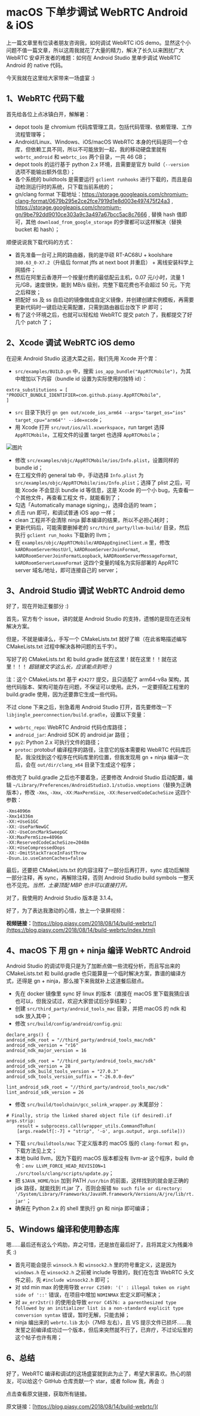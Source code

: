 # macOS 下单步调试 WebRTC Android & iOS

上一篇文章里有位读者朋友咨询我，如何调试 WebRTC iOS demo。显然这个小问题不值一篇文章，所以这周我就花了大量的精力，解决了长久以来困扰广大 WebRTC 安卓开发者的难题：如何在 Android Studio 里单步调试 WebRTC Android 的 native 代码。

今天我就在这里给大家带来一场盛宴 :)

## 1、WebRTC 代码下载

首先给各位上点冰镇白开，解解暑：

- depot tools 是 chromium 代码库管理工具，包括代码管理、依赖管理、工作流程管理等；
- Android/Linux、Windows、iOS/macOS WebRTC 本身的代码是同一个仓库，但依赖工具不同，所以不可能放到一起，我的移动硬盘里就有 `webrtc_android` 和 `webrtc_ios` 两个目录，一共 46 GB；
- depot tools 的运行基于 python 2.x 环境，且需要是官方 build（`--version` 选项不能输出额外信息）；
- 各个系统的 buildtools 是需要运行 `gclient runhooks` 进行下载的，而且是自动检测运行时的系统，只下载当前系统的；
- gn/clang format 下载地址：https://storage.googleapis.com/chromium-clang-format/0679b295e2ce2fce7919d1e8d003e497475f24a3 , https://storage.googleapis.com/chromium-gn/9be792dd9010ce303a9c3a497a67bcc5ac8c7666 , 替换 hash 值即可，其他 `download_from_google_storage` 的步骤都可以这样解决（替换 bucket 和 hash）；

顺便说说我下载代码的方式：

- 首先准备一台可上网的路由器，我的是华硕 RT-AC68U + koolshare `380.63_0-X7.2`（升级后 format jffs at next boot 并重启） + 离线安装科学上网插件；
- 然后在阿里云香港开一个按量付费的最低配云主机，0.07 元/小时，流量 1 元/GB，速度很快，能到 MB/s 级别，完整下载花费也不会超过 50 元，下完之后释放；
- 把配好 ss 及 ss 自启动的镜像做成自定义镜像，并创建创建实例模板，再需要更新代码时一键启动无需配置，只需到路由器后台改下 IP 即可；
- 有了这个环境之后，也就可以轻松给 WebRTC 提交 patch 了，我都提交了好几个 patch 了；

## 2、Xcode 调试 WebRTC iOS demo

在迎来 Android Studio 这道大菜之前，我们先用 Xcode 开个胃：

- `src/examples/BUILD.gn` 中，搜索 `ios_app_bundle("AppRTCMobile")`，为其中增加以下内容（bundle id 设置为实际使用的独特 id）：

```
extra_substitutions = [
"PRODUCT_BUNDLE_IDENTIFIER=com.github.piasy.AppRTCMobile",
]
```

- `src` 目录下执行 `gn gen out/xcode_ios_arm64 --args='target_os="ios" target_cpu="arm64"' --ide=xcode`；
- 用 Xcode 打开 `src/out/ios/all.xcworkspace`，run target 选择 `AppRTCMobile`，工程文件的设置 target 也选择 `AppRTCMobile`；

![图片](https://mmbiz.qpic.cn/mmbiz_png/gGwQfiaEiaqjib7Xl7bjbIso3kfKHiaicczvSmpm8dzGyTgWMaS1Rno704w8uyJsq2cZZUcsISxaRkeW5CTc7emWd2g/640?wx_fmt=png&wxfrom=5&wx_lazy=1&wx_co=1)

- 修改 `src/examples/objc/AppRTCMobile/ios/Info.plist`，设置同样的 bundle id；
- 在工程文件的 general tab 中，手动选择 `Info.plist` 为 `src/examples/objc/AppRTCMobile/ios/Info.plist`；选择了 plist 之后，可能 Xcode 不会显示 bundle id 等信息，这是 Xcode 的一个小 bug，先查看一个其他文件，再查看工程文
  件，就能看到了；
- 勾选「Automatically manage signing」，选择合适的 team；
- 点击 run 即可，和调试普通 iOS app 一样；
- clean 工程并不会清除 ninja 脚本编译的结果，所以不必担心耗时；
- 更新代码后，可能需要删掉老的 `src/third_party/llvm-build/` 目录，然后执行 `gclient run_hooks` 下载新的 llvm；
- 在 `examples/objc/AppRTCMobile/ARDAppEngineClient.m` 里，修改 `kARDRoomServerHostUrl`, `kARDRoomServerJoinFormat`, `kARDRoomServerJoinFormatLoopback`, `kARDRoomServerMessageFormat`, `kARDRoomServerLeaveFormat` 这四个变量的域名为实际部署的 AppRTC server 域名/地址，即可连接自己的 server；

## 3、Android Studio 调试 WebRTC Android demo

好了，现在开始正餐部分 :)

首先，官方有个 issue，讲的就是 Android Studio 的支持，遗憾的是现在还没有解决方案。

但是，不就是编译么，手写一个 CMakeLists.txt 就好了嘛（在此省略描述编写 CMakeLists.txt 过程中解决各种问题的五千字）。

写好了的 CMakeLists.txt 和 build.gradle 就在这里！就在这里！！就在这里！！！ *超链接文字这么长，应该能点到吧 :)*

注：这个 CMakeLists.txt 基于 `#24277` 提交，且只适配了 arm64-v8a 架构，其他代码版本、架构可能存在问题，不保证可以使用。此外，一定要搭配工程里的 build.gradle 使用，因为还要靠它生成一些代码。

不过 clone 下来之后，别急着用 Android Studio 打开，首先要修改一下 `libjingle_peerconnection/build.gradle`，设置以下变量：

- `webrtc_repo`: WebRTC Android 代码仓库路径；
- `android_jar`: Android SDK 的 android.jar 路径；
- `py2`: Python 2.x 可执行文件的路径；
- `protoc`: protobuf 编译程序的路径，注意它的版本需要和 WebRTC 代码库匹配，我没找到这个程序在代码库里的位置，但我发现用 gn + ninja 编译一次后，会在 `out/dir/clang_x64` 目录下生成这个程序；

修改完了 build.gradle 之后也不要着急，还要修改 Android Studio 启动配置，编辑 `~/Library/Preferences/AndroidStudio3.1/studio.vmoptions`（替换为正确版本），修改 `-Xms`, `-Xmx`, `-XX:MaxPermSize`, `-XX:ReservedCodeCacheSize` 这四个参数：

```
-Xms4096m
-Xmx14336m
-XX:+UseG1GC
-XX:-UseParNewGC
-XX:-UseConcMarkSweepGC
-XX:MaxPermSize=4096m
-XX:ReservedCodeCacheSize=2048m
-XX:+UseCompressedOops
-XX:-OmitStackTraceInFastThrow
-Dsun.io.useCanonCaches=false
```

最后，还要把 CMakeLists.txt 的内容注释了一部分后再打开，sync 成功后解除一部分注释，再 sync，再解除注释，否则 Android Studio build symbols 一整天也不见完。*当然，土豪顶配 MBP 也许可以直接打开。*

对了，我使用的 Android Studio 版本是 3.1.4。

好了，为了表达我激动的心情，放上一个录屏视频：

**视频链接：**[https://blog.piasy.com/2018/08/14/build-webrtc/](https://blog.piasy.com/2018/08/14/build-webrtc/index.html)

## 4、macOS 下 用 gn + ninja 编译 WebRTC Android

Android Studio 的调试毕竟只是为了加断点做一些流程分析，而且写出来的 CMakeLists.txt 和 build.gradle 也只能算是一个临时解决方案，靠谱的编译方式，还得是 gn + ninja，那么接下来我就补上这道餐后甜点。

- 先在 docker 镜像里 sync 好 linux 的版本（直接在 macOS 里下载我猜应该也可以，但我没试过，欢迎大家尝试后分享结果）；
- 创建 `src/third_party/android_tools_mac` 目录，并把 macOS 的 ndk 和 sdk 放入其中；
- 修改 `src/build/config/android/config.gni`:

```
declare_args() {
android_ndk_root = "//third_party/android_tools_mac/ndk"
android_ndk_version = "r16"
android_ndk_major_version = 16

android_sdk_root = "//third_party/android_tools_mac/sdk"
android_sdk_version = 28
android_sdk_build_tools_version = "27.0.3"
android_sdk_tools_version_suffix = "-26.0.0-dev"

lint_android_sdk_root = "//third_party/android_tools_mac/sdk"
lint_android_sdk_version = 26
```

- 修改 `src/build/toolchain/gcc_solink_wrapper.py` 末尾部分：

```
# Finally, strip the linked shared object file (if desired).if args.strip:
    result = subprocess.call(wrapper_utils.CommandToRun(
    [args.readelf[:-7] + "strip", '-o', args.output, args.sofile]))
```

- 下载 `src/buildtools/mac` 下定义版本的 macOS 版的 `clang-format` 和 `gn`，下载方法见上文；
- 本地 build llvm，因为下载的 macOS 版本都没有 llvm-ar 这个程序，build 命令：`env LLVM_FORCE_HEAD_REVISION=1 ./src/tools/clang/scripts/update.py`；
- 把 `$JAVA_HOME/bin` 加到 PATH `/usr/bin` 的前面，这样找到的就会是正确的 jdk 路径，就能找到 rt.jar 了，否则会报错 `No such file or directory: '/System/Library/Frameworks/JavaVM.framework/Versions/A/jre/lib/rt.jar'`；
- 确保在 Python 2.x 的 shell 里执行 gn 和 ninja 即可编译；

## 5、Windows 编译和使用静态库

嗯……最后还有这么个鸡肋，弃之可惜，还是放在最后好了，且将其定义为残羹冷炙 :)

- 首先可能会提示 `winsock.h` 和 `winsock2.h` 里的符号重定义，这是因为 `windows.h` 在 `winsock2.h` 之前被 include 导致的，我们在包含 WebRTC 头文件之前，先 `#include winsock2.h` 即可；
- 对 std min max 的使用导致 `error C2589: '(' : illegal token on right side of '::'` 错误，在项目中增加 `NOMINMAX` 宏定义即可解决；
- 对 `av_err2str()` 的使用会导致 `error C4576: a parenthesized type followed by an initializer list is a non-standard explicit type conversion syntax` 错误，暂时无解，只能去掉；
- ninja 编出来的 `webrtc.lib` 太小（7MB 左右），且 VS 提示文件已损坏……我发誓之前编译成功过一个版本，但后来突然就不行了，已弃疗，不过论坛里的这个帖子也许有用；

## 6、总结

好了，WebRTC 编译和调试的这场盛宴就到此为止了，希望大家喜欢。热心的朋友，可以给这个 GitHub 仓库贡献一个 star，或者 follow 我，再会 :)

点击查看原文链接，获取所有链接。



原文链接：[https://blog.piasy.com/2018/08/14/build-webrtc/](